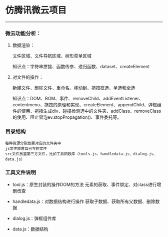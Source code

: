 # 仿腾讯微云项目
---

### 微云功能分析：

1. 数据渲染：
    
    文件区域、文件导航区域、树形菜单区域
    
    知识点：字符串拼接、函数传参、递归函数、dataset、createElement

2. 对文件的操作：
    
    新建文件、删除文件、重命名、移动到、拖拽框选、单选和全选

    知识点：DOM、BOM、事件、removeChild、addEventListener、contentmenu、拖拽的原理和实现、createElement、appendChild、弹框组件的使用、拖拽生成div、碰撞检测选中的文件夹、addClass、removeClass的使用、阻止冒泡ev.stopPropagation()、事件委托等。


### 目录结构

    每种资源分别放置对应的文件夹中
    js文件放置自己写的文件
    src文件放置第三方文件，比如工具函数库（tools.js、handledata.js、dialog.js、data.js）

### 工具文件说明

- tool.js：原生封装的操作DOM的方法
            元素的获取、事件绑定、对class进行增删改查

- handledata.js：对数据结构进行操作
            获取子数据、获取所有父数据、删除数据

- dialog.js：弹框组件库

- data.js：数据结构
        




